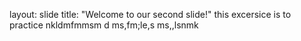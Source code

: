 layout: slide
title: "Welcome to our second slide!"
this excersice is to practice nkldmfmmsm d
ms,fm;le,s
ms,,lsnmk

